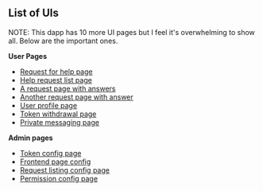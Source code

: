 
## List of UIs

NOTE: This dapp has 10 more UI pages but I feel it's overwhelming to show all. Below are the important ones.

**User Pages**
* [Request for help page](https://github.com/seroya7273/nangi/blob/master/screenshot-nanogigs.gq-2022.01.31-23_35_33.png)
* [Help request list page](https://github.com/seroya7273/nangi/blob/master/screenshot-nanogigs.gq-2022.01.31-20_41_17.png)
* [A request page with answers](https://github.com/seroya7273/nangi/blob/master/FireShot%20Capture%20007%20-%20Request%20to%20design%20a%20business%20card%20for%20a%20hardwood%20company%20-%20Nano%20Gigs_%20-%20nanogigs.gq.png)
* [Another request page with answer](https://github.com/seroya7273/nangi/blob/master/FireShot%20Capture%20008%20-%20Design%20a%20logo%20for%20a%20beer%20brewing%20company%20-%20Nano%20Gigs%20-%20nanogigs.gq.png)
* [User profile page](https://github.com/seroya7273/nangi/blob/master/screenshot-nanogigs.gq-2022.01.31-23_30_15.png)
* [Token withdrawal page](https://github.com/seroya7273/nangi/blob/master/screenshot-nanogigs.gq-2022.02.01-09_25_59.png)
* [Private messaging page](https://github.com/seroya7273/nangi/blob/master/screenshot-nanogigs.gq-2022.02.01-09_26_19.png)

**Admin pages**
* [Token config page](https://github.com/seroya7273/nangi/blob/master/screenshot-nanogigs.gq-2022.01.31-20_45_21.png)
* [Frontend page config](https://github.com/seroya7273/nangi/blob/master/screenshot-nanogigs.gq-2022.01.31-20_46_29.png)
* [Request listing config page](https://github.com/seroya7273/nangi/blob/master/screenshot-nanogigs.gq-2022.01.31-20_46_55.png)
* [Permission config page](https://github.com/seroya7273/nangi/blob/master/screenshot-nanogigs.gq-2022.01.31-20_47_42.png)

